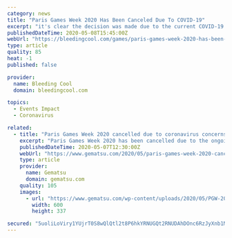 ```yaml
---
category: news
title: "Paris Games Week 2020 Has Been Canceled Due To COVID-19"
excerpt: "it's clear the decision was made due to the current COVID-19 outbreak. Here's the statement in full from event organizers. Paris Games Week 2020 would have been the event's 10th anniversary."
publishedDateTime: 2020-05-08T15:45:00Z
webUrl: "https://bleedingcool.com/games/paris-games-week-2020-has-been-canceled-due-to-covid-19/"
type: article
quality: 85
heat: -1
published: false

provider:
  name: Bleeding Cool
  domain: bleedingcool.com

topics:
  - Events Impact
  - Coronavirus

related:
  - title: "Paris Games Week 2020 cancelled due to coronavirus concerns"
    excerpt: "Paris Games Week 2020 has been cancelled due to the ongoing COVID-19 pandemic, organizer S.E.L.L. (Syndicat des Editeurs de Logiciels de Loisirs) announced. It would have run from October 23 to 27."
    publishedDateTime: 2020-05-07T12:30:00Z
    webUrl: "https://www.gematsu.com/2020/05/paris-games-week-2020-cancelled-due-to-coronavirus-concerns"
    type: article
    provider:
      name: Gematsu
      domain: gematsu.com
    quality: 105
    images:
      - url: "https://www.gematsu.com/wp-content/uploads/2020/05/PGW-2020-Cancelled_05-07-20.jpg"
        width: 600
        height: 337

secured: "5uoliLoViry1YUjrT0S8wQlQtl2t8P6hkYRNUGQt2RNUDAhDOnc6RzJyXnb1MNRMiiknXx9BH/anqUwJMO1o928BrmVUdBW9+l89dJv1ZOYvx+4jSxv/7lhyrxz5BegmVjdDG9I1GDPd/SqpfSttBQq23r+IJ9d7t2BzmBwHb73qwofA0ESmV8Ng8K+d17taurUGqOMFT+g979Jtgh7qKNjpAcmfj9BpvkwJIkp33FvaXpSYhXlBD0hdC/ZP6/pVRhXzvkd4iB5O1RKEiLhKI3lO3wXl55wvAiUCtUn28YppIHPVUI2RRYfoZXAo/M/P0ni5MQCbsJ4CPf28VId0PGW418Ow4pEQ2/tuxtXmXuGhJDzkL3FQonLUHT75Y0ShB9ClQ5uzoLRqRaNKjvZ1P2+8AD7zHgt3t3oDOH+ESBJRwOspZNDr6oSHxyf5G8u8VbvApMrACtheinA5gBFKdaD+fGcl+uVn7YkaucQy+Tk=;CPimqhf3JXDRV1yQTS/Gcw=="
---
```


